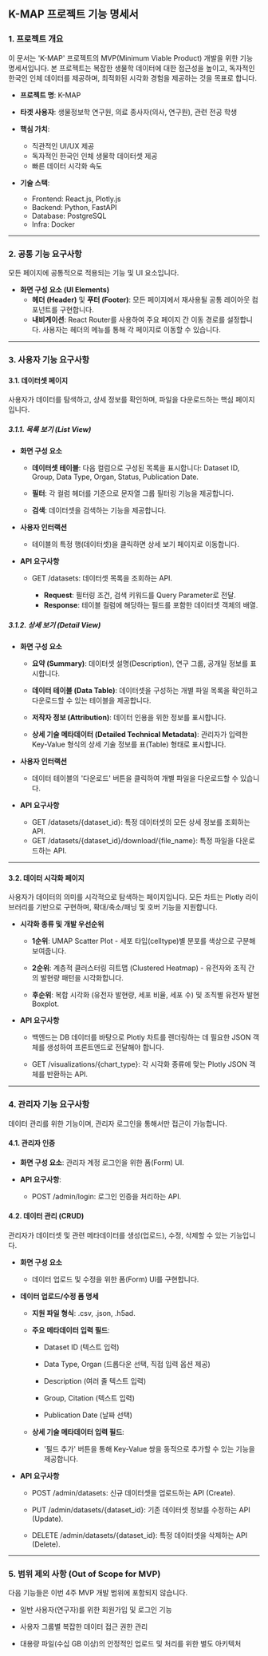 ## **K-MAP 프로젝트 기능 명세서**

### **1\. 프로젝트 개요**

이 문서는 'K-MAP' 프로젝트의 MVP(Minimum Viable Product) 개발을 위한 기능 명세서입니다. 본 프로젝트는 복잡한 생물학 데이터에 대한 접근성을 높이고, 독자적인 한국인 인체 데이터를 제공하며, 최적화된 시각화 경험을 제공하는 것을 목표로 합니다.

- **프로젝트 명**: K-MAP
- **타겟 사용자**: 생물정보학 연구원, 의료 종사자(의사, 연구원), 관련 전공 학생
- **핵심 가치**:

  - 직관적인 UI/UX 제공
  - 독자적인 한국인 인체 생물학 데이터셋 제공
  - 빠른 데이터 시각화 속도

- **기술 스택**:
  - Frontend: React.js, Plotly.js
  - Backend: Python, FastAPI
  - Database: PostgreSQL
  - Infra: Docker

---

### **2\. 공통 기능 요구사항**

모든 페이지에 공통적으로 적용되는 기능 및 UI 요소입니다.

- **화면 구성 요소 (UI Elements)**
  - **헤더 (Header)** 및 **푸터 (Footer)**: 모든 페이지에서 재사용될 공통 레이아웃 컴포넌트를 구현합니다.
  - **내비게이션**: React Router를 사용하여 주요 페이지 간 이동 경로를 설정합니다. 사용자는 헤더의 메뉴를 통해 각 페이지로 이동할 수 있습니다.

---

### **3\. 사용자 기능 요구사항**

#### **3.1. 데이터셋 페이지**

사용자가 데이터를 탐색하고, 상세 정보를 확인하며, 파일을 다운로드하는 핵심 페이지입니다.

##### **3.1.1. 목록 보기 (List View)**

- **화면 구성 요소**

  - **데이터셋 테이블**: 다음 컬럼으로 구성된 목록을 표시합니다: Dataset ID, Group, Data Type, Organ, Status, Publication Date.

  - **필터**: 각 컬럼 헤더를 기준으로 문자열 그룹 필터링 기능을 제공합니다.

  - **검색**: 데이터셋을 검색하는 기능을 제공합니다.

- **사용자 인터랙션**

  - 테이블의 특정 행(데이터셋)을 클릭하면 상세 보기 페이지로 이동합니다.

- **API 요구사항**

  - GET /datasets: 데이터셋 목록을 조회하는 API.

    - **Request**: 필터링 조건, 검색 키워드를 Query Parameter로 전달.
    - **Response**: 테이블 컬럼에 해당하는 필드를 포함한 데이터셋 객체의 배열.

##### **3.1.2. 상세 보기 (Detail View)**

- **화면 구성 요소**

  - **요약 (Summary)**: 데이터셋 설명(Description), 연구 그룹, 공개일 정보를 표시합니다.

  - **데이터 테이블 (Data Table)**: 데이터셋을 구성하는 개별 파일 목록을 확인하고 다운로드할 수 있는 테이블을 제공합니다.

  - **저작자 정보 (Attribution)**: 데이터 인용을 위한 정보를 표시합니다.

  - **상세 기술 메타데이터 (Detailed Technical Metadata)**: 관리자가 입력한 Key-Value 형식의 상세 기술 정보를 표(Table) 형태로 표시합니다.

- **사용자 인터랙션**

  - 데이터 테이블의 '다운로드' 버튼을 클릭하여 개별 파일을 다운로드할 수 있습니다.

- **API 요구사항**
  - GET /datasets/{dataset_id}: 특정 데이터셋의 모든 상세 정보를 조회하는 API.
  - GET /datasets/{dataset_id}/download/{file_name}: 특정 파일을 다운로드하는 API.

---

#### **3.2. 데이터 시각화 페이지**

사용자가 데이터의 의미를 시각적으로 탐색하는 페이지입니다. 모든 차트는 Plotly 라이브러리를 기반으로 구현하며, 확대/축소/패닝 및 호버 기능을 지원합니다.

- **시각화 종류 및 개발 우선순위**

  - **1순위**: UMAP Scatter Plot \- 세포 타입(celltype)별 분포를 색상으로 구분해 보여줍니다.

  - **2순위**: 계층적 클러스터링 히트맵 (Clustered Heatmap) \- 유전자와 조직 간의 발현량 패턴을 시각화합니다.

  - **후순위**: 복합 시각화 (유전자 발현량, 세포 비율, 세포 수) 및 조직별 유전자 발현 Boxplot.

- **API 요구사항**

  - 백엔드는 DB 데이터를 바탕으로 Plotly 차트를 렌더링하는 데 필요한 JSON 객체를 생성하여 프론트엔드로 전달해야 합니다.

  - GET /visualizations/{chart_type}: 각 시각화 종류에 맞는 Plotly JSON 객체를 반환하는 API.

---

### **4\. 관리자 기능 요구사항**

데이터 관리를 위한 기능이며, 관리자 로그인을 통해서만 접근이 가능합니다.

#### **4.1. 관리자 인증**

- **화면 구성 요소**: 관리자 계정 로그인을 위한 폼(Form) UI.

- **API 요구사항**:
  - POST /admin/login: 로그인 인증을 처리하는 API.

#### **4.2. 데이터 관리 (CRUD)**

관리자가 데이터셋 및 관련 메타데이터를 생성(업로드), 수정, 삭제할 수 있는 기능입니다.

- **화면 구성 요소**

  - 데이터 업로드 및 수정을 위한 폼(Form) UI를 구현합니다.

- **데이터 업로드/수정 폼 명세**

  - **지원 파일 형식**: .csv, .json, .h5ad.

  - **주요 메타데이터 입력 필드**:

    - Dataset ID (텍스트 입력)

    - Data Type, Organ (드롭다운 선택, 직접 입력 옵션 제공)

    - Description (여러 줄 텍스트 입력)

    - Group, Citation (텍스트 입력)

    - Publication Date (날짜 선택)

  - **상세 기술 메타데이터 입력 필드**:

    - '필드 추가' 버튼을 통해 Key-Value 쌍을 동적으로 추가할 수 있는 기능을 제공합니다.

- **API 요구사항**

  - POST /admin/datasets: 신규 데이터셋을 업로드하는 API (Create).

  - PUT /admin/datasets/{dataset_id}: 기존 데이터셋 정보를 수정하는 API (Update).

  - DELETE /admin/datasets/{dataset_id}: 특정 데이터셋을 삭제하는 API (Delete).

---

### **5\. 범위 제외 사항 (Out of Scope for MVP)**

다음 기능들은 이번 4주 MVP 개발 범위에 포함되지 않습니다.

- 일반 사용자(연구자)를 위한 회원가입 및 로그인 기능

- 사용자 그룹별 복잡한 데이터 접근 권한 관리

- 대용량 파일(수십 GB 이상)의 안정적인 업로드 및 처리를 위한 별도 아키텍처
